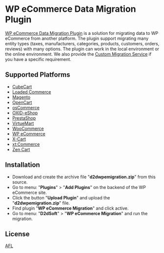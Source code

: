 # WP eCommerce Data Migration Plugin
[WP eCommerce Data Migration Plugin](https://d2d-soft.com/28-wp-ecommerce-migration) is a solution for migrating data to WP eCommerce from another platform. The plugin support migrating many entity types (taxes, manufacturers, categories, products, customers, orders, reviews) with many options. The plugin can work in the local environment or the online environment. We also provide the [Custom Migration Service](https://d2d-soft.com/migration-services/296-data-migration-customization.html) if you have a specific requirement. 

## Supported Platforms
- [CubeCart](https://www.cubecart.com/)
- [Loaded Commerce](https://loadedcommerce.com/)
- [Magento](https://magento.com/)
- [OpenCart](https://www.opencart.com/)
- [osCommerce](https://www.oscommerce.com/)
- [OXID-eShop](https://www.oxid-esales.com)
- [PrestaShop](https://www.prestashop.com)
- [VirtueMart](https://virtuemart.net/)
- [WooCommerce](https://woocommerce.com/)
- [WP eCommerce](https://wpecommerce.org/)
- [X-Cart](https://www.x-cart.com/)
- [xt:Commerce](https://www.xt-commerce.com/)
- [Zen Cart](https://www.zen-cart.com/)

## Installation
- Download and create the archive file "**d2dwpemigration.zip**" from this source.
- Go to menu: "**Plugins**" > "**Add Plugins**" on the backend of the WP eCommerce site.
- Click the button "**Upload Plugin**" and upload the "**d2dwpemigration.zip**" file.
- Find plugin "**WP eCommerce Migration**" and click active.
- Go to menu: "**D2dSoft**" > "**WP eCommerce Migration**" and run the migration.

## License

[AFL](https://d2d-soft.com/license/AFL.txt)
